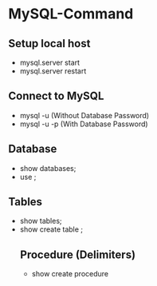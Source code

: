 # MySQL-Command

## Setup local host
- mysql.server start
- mysql.server restart

## Connect to MySQL
- mysql -u <username> (Without Database Password)
- mysql -u <username> -p (With Database Password)

## Database
- show databases;
- use <database name>;

## Tables
- show tables;
- show create table <table name>;

## Procedure (Delimiters)
- show create procedure <procedure name>
